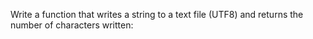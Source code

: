 Write a function that writes a string to a text file (UTF8) and returns the number of characters written:
